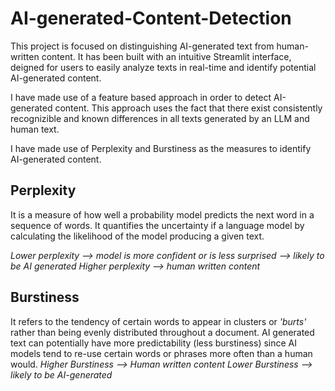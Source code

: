 # AI-generated-Content-Detection

This project is focused on distinguishing AI-generated text from human-written content. It has been built with an intuitive Streamlit interface, deigned for users to easily analyze texts in real-time and identify potential AI-generated content.

I have made use of a feature based approach in order to detect AI-generated content. This approach uses the fact that there exist consistently recognizible and known differences in all texts generated by an LLM and human text. 

I have made use of Perplexity and Burstiness as the measures to identify AI-generated content.

## Perplexity
It is a measure of how well a probability model predicts the next word in a sequence of words. It quantifies the uncertainty if a language model by calculating the likelihood of the model producing a given text.

*Lower perplexity --> model is more confident or is less surprised --> likely to be AI generated*
*Higher perplexity --> human written content*

## Burstiness
It refers to the tendency of certain words to appear in clusters or *'burts'* rather than being evenly distributed throughout a document. AI generated text can potentially have more predictability (less burstiness) since AI models tend to re-use certain words or phrases more often than a human would. 
*Higher Burstiness --> Human written content*
*Lower Burstiness --> likely to be AI-generated*
